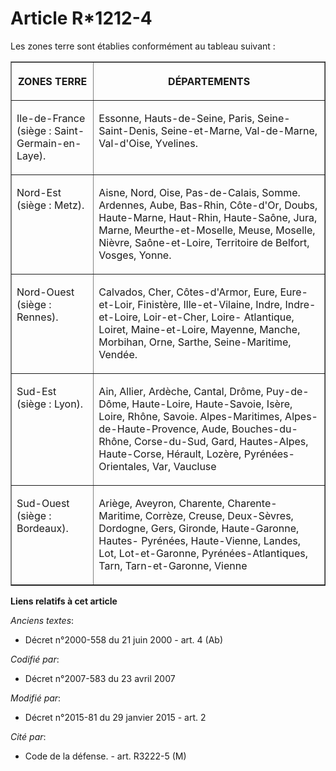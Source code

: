 # Article R*1212-4

Les zones terre sont établies conformément au tableau suivant : 

<table border="1">
  <tbody>
    <tr>
      <th>

ZONES TERRE 

</th>
      <th>

DÉPARTEMENTS 

</th>
    </tr>
    <tr>
      <td align="left" valign="top">

Ile-de-France (siège : Saint-Germain-en-Laye). 

</td>
      <td align="left" valign="top">

Essonne, Hauts-de-Seine, Paris, Seine-Saint-Denis, Seine-et-Marne, Val-de-Marne, Val-d'Oise, Yvelines. 

</td>
    </tr>
    <tr>
      <td valign="top" align="left">

Nord-Est (siège : Metz). 

</td>
      <td valign="top" align="left">

Aisne, Nord, Oise, Pas-de-Calais, Somme. Ardennes, Aube, Bas-Rhin, Côte-d'Or, Doubs, Haute-Marne, Haut-Rhin, Haute-Saône,
Jura, Marne, Meurthe-et-Moselle, Meuse, Moselle, Nièvre, Saône-et-Loire, Territoire de Belfort, Vosges, Yonne. 

</td>
    </tr>
    <tr>
      <td valign="top" align="left">

Nord-Ouest (siège : Rennes). 

</td>
      <td align="left" valign="top">

Calvados, Cher, Côtes-d'Armor, Eure, Eure-et-Loir, Finistère, Ille-et-Vilaine, Indre, Indre-et-Loire, Loir-et-Cher, Loire-
Atlantique, Loiret, Maine-et-Loire, Mayenne, Manche, Morbihan, Orne, Sarthe, Seine-Maritime, Vendée. 

</td>
    </tr>
    <tr>
      <td align="left" valign="top">

Sud-Est (siège : Lyon). 

</td>
      <td align="left" valign="top">

Ain, Allier, Ardèche, Cantal, Drôme, Puy-de-Dôme, Haute-Loire, Haute-Savoie, Isère, Loire, Rhône, Savoie. Alpes-Maritimes,
Alpes-de-Haute-Provence, Aude, Bouches-du-Rhône, Corse-du-Sud, Gard, Hautes-Alpes, Haute-Corse, Hérault, Lozère, Pyrénées-
Orientales, Var, Vaucluse 

</td>
    </tr>
    <tr>
      <td valign="top" align="left">

Sud-Ouest (siège : Bordeaux). 

</td>
      <td valign="top" align="left">

Ariège, Aveyron, Charente, Charente-Maritime, Corrèze, Creuse, Deux-Sèvres, Dordogne, Gers, Gironde, Haute-Garonne, Hautes-
Pyrénées, Haute-Vienne, Landes, Lot, Lot-et-Garonne, Pyrénées-Atlantiques, Tarn, Tarn-et-Garonne, Vienne

</td>
    </tr>
  </tbody>
</table>

**Liens relatifs à cet article**

_Anciens textes_:

  - Décret n°2000-558 du 21 juin 2000 - art. 4 (Ab)

_Codifié par_:

  - Décret n°2007-583 du 23 avril 2007

_Modifié par_:

  - Décret n°2015-81 du 29 janvier 2015 - art. 2

_Cité par_:

  - Code de la défense. - art. R3222-5 (M)
